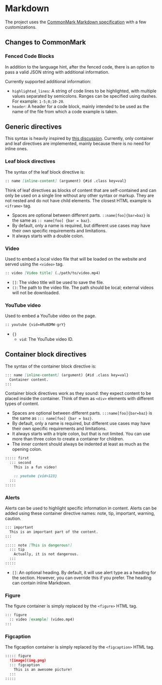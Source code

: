 # Markdown

The project uses the [CommonMark Markdown specification][common-mark] with a few
customizations.

## Changes to CommonMark

### Fenced Code Blocks

In addition to the language hint, after the fenced code, there is an option to
pass a valid JSON string with additional information.

Currently supported additional information:

- `highlighted_lines`: A string of code lines to be highlighted, with multiple
  values separated by semicolons. Ranges can be specified using dashes. For
  example: `1-5;8;10-20`.
- `header`: A header for a code block, mainly intended to be used as the name of
  the file from which a code example is taken.

## Generic directives

This syntax is heavily inspired by [this discussion][generic-directives]. 
Currently, only container and leaf directives are implemented, mainly because
there is no need for inline ones.

### Leaf block directives

The syntax of the leaf block directive is:

```markdown
:: name [inline-content] (argument) {#id .class key=val}
```

Think of leaf directives as blocks of content that are self-contained and can
only be used on a single line without any other syntax or markup. They are not
nested and do not have child elements. The closest HTML example is `<iframe>`
tag.

- Spaces are optional between different parts. `::name[foo]{bar=baz}` is the
  same as `:: name[foo] {bar = baz}`.
- By default, only a name is required, but different use cases may have their
  own specific requirements and limitations.
- It always starts with a double colon.

### Video

Used to embed a local video file that will be loaded on the website and served
using the `<video>` tag.

```markdown
:: video [Video title] (./path/to/video.mp4)
```

- `[]`: The video title will be used to save the file.
- `()`: The path to the video file. The path should be local; external videos
  will not be downloaded.

### YouTube video

Used to embed a YouTube video on the page.

```markdown
:: youtube {vid=4Ru8DMW-grY}
```

- `{}`
  - `vid`: The YouTube video ID.

## Container block directives

The syntax of the container block directive is:

```markdown
::: name [inline-content] (argument) {#id .class key=val}
  Container content.
:::
```

Container block directives work as they sound: they expect content to be placed
inside the container. Think of them as `<div>` elements with different types of
content.

- Spaces are optional between different parts. `:::name[foo]{bar=baz}` is the
  same as `::: name[foo] {bar = baz}`.
- By default, only a name is required, but different use cases may have their
  own specific requirements and limitations.
- It always starts with a triple colon, but that is not limited. You can use
  more than three colon to create a container for children.
- The inner content should always be indented at least as much as the opening
  colon.

```markdown
::::: first
  ::: second
    This is a fun video!

    :: youtube {vid=123}
  :::
:::::
```

### Alerts

Alerts can be used to highlight specific information in content. Alerts can be
added using these container directive names: note, tip, important, warning,
caution.

```markdown
::: important
  This is an important part of the content.
:::

::::: note [This is dangerous!]
  ::: tip
    Actually, it is not dangerous.
  :::
:::::
```

- `[]`: An optional heading. By default, it will use alert type as a heading for
  the section. However, you can override this if you prefer. The heading can
  contain inline Markdown.

### Figure

The figure container is simply replaced by the `<figure>` HTML tag.

```markdown
::: figure
  :: video [example] (video.mp4)
:::
```

### Figcaption

The figcaption container is simply replaced by the `<figcaption>` HTML tag.

```markdown
::::: figure
  ![image](img.png)
  ::: figcaption
    This is an awesome picture!
  :::
:::::
```

[common-mark]: https://commonmark.org/
[generic-directives]: https://talk.commonmark.org/t/generic-directives-plugins-syntax/444
